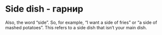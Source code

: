 # Side dish - гарнир




Also, the word “side”. So, for example, “I want a side of fries” or “a side of mashed potatoes”. This refers to a side dish that isn’t your main dish.
